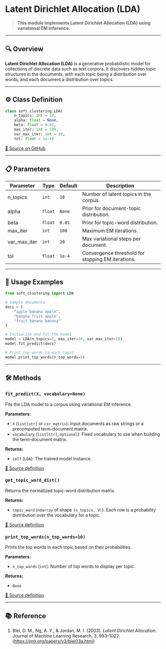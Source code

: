 #  Latent Dirichlet Allocation (LDA)

>**This module implements Latent Dirichlet Allocation (LDA) using variational EM inference.**

---

## 🔍 Overview

**Latent Dirichlet Allocation (LDA)** is a generative probabilistic model for collections of discrete data such as text corpora. It discovers hidden topic structures in the documents, with each topic being a distribution over words, and each document a distribution over topics.

---

## ⚙️ Class Definition

```python
class soft_clustering.LDA(
    n_topics: int = 10,
    alpha: float = None,
    beta: float = 0.01,
    max_iter: int = 100,
    var_max_iter: int = 20,
    tol: float = 1e-4)
```

[🔗 Source on GitHub](https://github.com/soft-clustering/soft-clustering/blob/main/soft_clustering/_lda.py#L8)

---

## 📋 Parameters

| Parameter     | Type    | Default | Description                                       |
| ------------- | ------- | ------- | ------------------------------------------------- |
| n\_topics     | `int`   | `10`    | Number of latent topics in the corpus.            |
| alpha         | `float` | `None`  | Prior for document-topic distribution.            |
| beta          | `float` | `0.01`  | Prior for topic-word distribution.                |
| max\_iter     | `int`   | `100`   | Maximum EM iterations.                            |
| var\_max\_iter| `int`   | `20`    | Max variational steps per document.               |
| tol           | `float` | `1e-4`  | Convergence threshold for stopping EM iterations. |

---

## 🚀 Usage Examples

```python
from soft_clustering import LDA

# Sample documents
docs = [
    "apple banana apple",
    "banana fruit apple",
    "fruit banana banana"
]

# Initialize and fit the model
model = LDA(n_topics=2, max_iter=20, var_max_iter=10)
model.fit_predict(docs)

# Print top words in each topic
model.print_top_words(n_top_words=5)
```

---

## 🛠️ Methods

### `fit_predict(X, vocabulary=None)`

Fits the LDA model to a corpus using variational EM inference.

**Parameters:**

* `X` (`list[str]` or `csr_matrix`): Input documents as raw strings or a precomputed term-document matrix.
*  `vocabulary` (`list[str]`, `optional`): Fixed vocabulary to use when building the term-document matrix.

**Returns:**

* `self` (`LDA`): The trained model instance.

[🔗 Source definition](https://github.com/soft-clustering/soft-clustering/blob/main/soft_clustering/_lda.py#L56)

### `get_topic_word_dist()`

Returns the normalized topic-word distribution matrix.

**Returns:**

* `topic_word` (`ndarray` of shape `(n_topics, V)`): Each row is a probability distribution over the vocabulary for a topic.

[🔗 Source definition](https://github.com/soft-clustering/soft-clustering/blob/main/soft_clustering/_lda.py#L132)

### `print_top_words(n_top_words=10)`

Prints the top words in each topic based on their probabilities.

**Parameters:**

* `n_top_words` (`int`): Number of top words to display per topic.

**Returns:**

* `None`

[🔗 Source definition](https://github.com/soft-clustering/soft-clustering/blob/main/soft_clustering/_lda.py#L143)

---

## 📚 Reference

1. Blei, D. M., Ng, A. Y., & Jordan, M. I. (2003).
*Latent Dirichlet Allocation*. Journal of Machine Learning Research, 3, 993–1022. (https://jmlr.org/papers/v3/blei03a.html)
